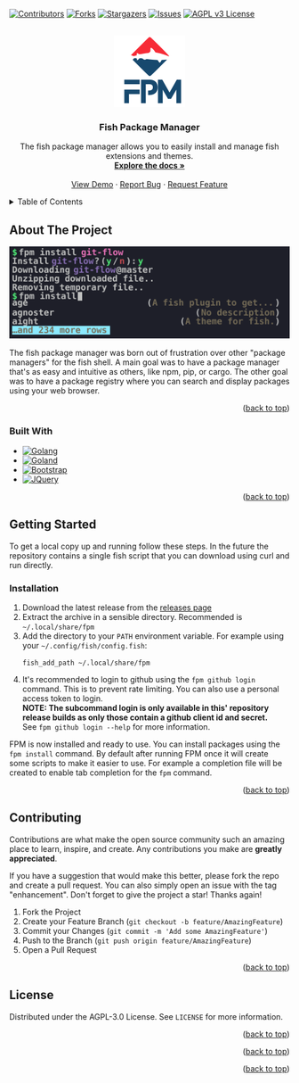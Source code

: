 <a name="readme-top"></a>

[![Contributors][contributors-shield]][contributors-url]
[![Forks][forks-shield]][forks-url]
[![Stargazers][stars-shield]][stars-url]
[![Issues][issues-shield]][issues-url]
[![AGPL v3 License][license-shield]][license-url]

<br />
<div align="center">
  <a href="https://github.com/IT-Hock/fpm">
    <img src="images/logo.svg" alt="Logo" width="128">
  </a>

<h3 align="center">Fish Package Manager</h3>

  <p align="center">
    The fish package manager allows you to easily install and manage fish extensions and themes.
    <br />
    <a href="https://github.com/IT-Hock/fpm"><strong>Explore the docs »</strong></a>
    <br />
    <br />
    <a href="https://github.com/IT-Hock/fpm">View Demo</a>
    ·
    <a href="https://github.com/IT-Hock/fpm/issues">Report Bug</a>
    ·
    <a href="https://github.com/IT-Hock/fpm/issues">Request Feature</a>
  </p>
</div>

<details>
  <summary>Table of Contents</summary>
  <ol>
    <li>
      <a href="#about-the-project">About The Project</a>
      <ul>
        <li><a href="#built-with">Built With</a></li>
      </ul>
    </li>
    <li>
      <a href="#getting-started">Getting Started</a>
      <ul>
        <li><a href="#installation">Installation</a></li>
      </ul>
    </li>
    <li><a href="#contributing">Contributing</a></li>
    <li><a href="#license">License</a></li>
  </ol>
</details>



<!-- ABOUT THE PROJECT -->
## About The Project

[![FPM Screen Shot][product-screenshot]](https://example.com)

The fish package manager was born out of frustration over other "package managers" for the fish shell.
A main goal was to have a package manager that's as easy and intuitive as others,
like npm, pip, or cargo. The other goal was to have a package registry where you can search and display
packages using your web browser.

<p align="right">(<a href="#readme-top">back to top</a>)</p>

### Built With

* [![Golang][Golang]][Golang-url]
* [![Goland][Goland]][Goland-url]
* [![Bootstrap][Bootstrap.com]][Bootstrap-url]
* [![JQuery][JQuery.com]][JQuery-url]

<p align="right">(<a href="#readme-top">back to top</a>)</p>

## Getting Started

To get a local copy up and running follow these steps.
In the future the repository contains a single fish script that you can download using curl
and run directly.

### Installation

1. Download the latest release from the [releases page](https://github.com/IT-Hock/fpm/releases)
2. Extract the archive in a sensible directory. Recommended is `~/.local/share/fpm`
3. Add the directory to your `PATH` environment variable. For example using your `~/.config/fish/config.fish`:
   ```fish
   fish_add_path ~/.local/share/fpm
   ```
4. It's recommended to login to github using the `fpm github login` command. This is to prevent rate limiting.
   You can also use a personal access token to login.<br/>
   <b>NOTE: The subcommand login is only available in this' repository release builds as only those contain a github client id and secret.</b><br/>
   See `fpm github login --help` for more information.

FPM is now installed and ready to use.
You can install packages using the `fpm install` command.
By default after running FPM once it will create some scripts to make it easier to use.
For example a completion file will be created to enable tab completion for the `fpm` command.

<p align="right">(<a href="#readme-top">back to top</a>)</p>

## Contributing

Contributions are what make the open source community such an amazing place to learn, inspire, and create. Any contributions you make are **greatly appreciated**.

If you have a suggestion that would make this better, please fork the repo and create a pull request. You can also simply open an issue with the tag "enhancement".
Don't forget to give the project a star! Thanks again!

1. Fork the Project
2. Create your Feature Branch (`git checkout -b feature/AmazingFeature`)
3. Commit your Changes (`git commit -m 'Add some AmazingFeature'`)
4. Push to the Branch (`git push origin feature/AmazingFeature`)
5. Open a Pull Request

<p align="right">(<a href="#readme-top">back to top</a>)</p>

## License

Distributed under the AGPL-3.0 License. See `LICENSE` for more information.

<p align="right">(<a href="#readme-top">back to top</a>)</p>


<p align="right">(<a href="#readme-top">back to top</a>)</p>

<p align="right">(<a href="#readme-top">back to top</a>)</p>

[contributors-shield]: https://img.shields.io/github/contributors/IT-Hock/fpm.svg?style=for-the-badge
[contributors-url]: https://github.com/IT-Hock/fpm/graphs/contributors
[forks-shield]: https://img.shields.io/github/forks/IT-Hock/fpm.svg?style=for-the-badge
[forks-url]: https://github.com/IT-Hock/fpm/network/members
[stars-shield]: https://img.shields.io/github/stars/IT-Hock/fpm.svg?style=for-the-badge
[stars-url]: https://github.com/IT-Hock/fpm/stargazers
[issues-shield]: https://img.shields.io/github/issues/IT-Hock/fpm.svg?style=for-the-badge
[issues-url]: https://github.com/IT-Hock/fpm/issues
[license-shield]: https://img.shields.io/github/license/IT-Hock/fpm.svg?style=for-the-badge
[license-url]: https://github.com/IT-Hock/fpm/blob/master/LICENSE.txt
[linkedin-shield]: https://img.shields.io/badge/-LinkedIn-black.svg?style=for-the-badge&logo=linkedin&colorB=555
[linkedin-url]: https://linkedin.com/in/linkedin_username
[product-screenshot]: images/preview.svg
[Bootstrap.com]: https://img.shields.io/badge/Bootstrap-563D7C?style=for-the-badge&logo=bootstrap&logoColor=white
[Bootstrap-url]: https://getbootstrap.com
[JQuery.com]: https://img.shields.io/badge/jQuery-0769AD?style=for-the-badge&logo=jquery&logoColor=white
[JQuery-url]: https://jquery.com 
[Golang]: https://img.shields.io/badge/Go-00ADD8?style=for-the-badge&logo=go&logoColor=white
[Golang-url]: https://golang.org/
[Goland]: https://img.shields.io/badge/GoLand-000000?style=for-the-badge&logo=goland&logoColor=white
[Goland-url]: https://www.jetbrains.com/go/